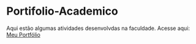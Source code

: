 # Portifolio-Academico
 Aqui estão algumas atividades desenvolvdas na faculdade.
Acesse aqui: [Meu Portfólio](https://cassio-szerniak.github.io/Portifolio-Academico/)
